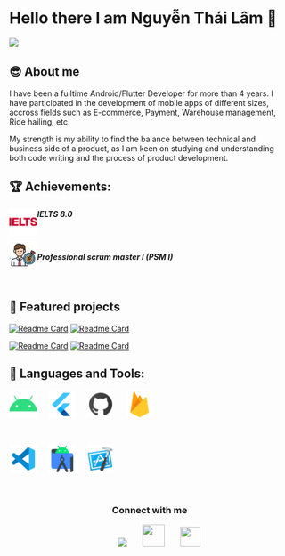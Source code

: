 # Hello there I am Nguyễn Thái Lâm 👋

![](https://github.com/halfrost/halfrost/blob/master/icons/header_.png)

## :sunglasses: About me 

I have been a fulltime Android/Flutter Developer for more than 4 years. I have participated in the development of mobile apps of different sizes, accross fields such as E-commerce, Payment, Warehouse management, Ride hailing, etc.

My strength is my ability to find the balance between technical and business side of a product, as I am keen on studying and understanding both code writing and the process of product development.


## :trophy: Achievements:

<img align="left" src="https://github.com/ngthailam/ngthailam/blob/master/icons8-ielts-48.png" width="50px"><h5>IELTS 8.0</h5>
<br/>
<img align="left" src="https://github.com/ngthailam/ngthailam/blob/master/icons8-scrum-64.png" width="50px"><h5>Professional scrum master I (PSM I)</h5>

<br/>

## :blue_book: Featured projects

[![Readme Card](https://github-readme-stats.vercel.app/api/pin/?username=ngthailam&repo=flutter_app_short_cut)](https://github.com/ngthailam/flutter_app_short_cut) [![Readme Card](https://github-readme-stats.vercel.app/api/pin/?username=ngthailam&repo=flutter_password_saver)](https://github.com/ngthailam/flutter_password_saver)

[![Readme Card](https://github-readme-stats.vercel.app/api/pin/?username=ngthailam&repo=android-generic-listadapter)](https://github.com/ngthailam/android-generic-listadapter) [![Readme Card](https://github-readme-stats.vercel.app/api/pin/?username=ngthailam&repo=android-star-rating-view
)](https://github.com/ngthailam/android-star-rating-view)


## :robot: Languages and Tools: 

<img src="https://github.com/ngthailam/ngthailam/blob/master/icons8-android-os-48.png"  width="50px"> &nbsp; &nbsp; <img src="https://github.com/ngthailam/ngthailam/blob/master/icons8-flutter-48.png" width="50px"> &nbsp; &nbsp; <img src="https://github.com/ngthailam/ngthailam/blob/master/icons8-github-48.png" width="50px"> &nbsp; &nbsp; <img src="https://github.com/ngthailam/ngthailam/blob/master/icons8-google-firebase-console-48.png" width="50px" />

<br/>

<img src="https://github.com/ngthailam/ngthailam/blob/master/icons8-visual-studio-code-2019-48.png" width="50px"> &nbsp; &nbsp; <img src="https://github.com/ngthailam/ngthailam/blob/master/icons8-android-studio-48.png" width="50px"> &nbsp; &nbsp; <img src="https://github.com/ngthailam/ngthailam/blob/master/icons8-xcode-48.png" width="50px">


<br/>

<h3 align="center"> Connect with me </h3>

<p align="center">
  <div align="center" class="icons-social" style="margin-left: 10px;">
      <a style="margin-left: 24px;" target="_blank" href="https://www.linkedin.com/in/ngthailam/">
          <img src="https://img.icons8.com/doodle/40/000000/linkedin--v2.png"></a>
      <a style="margin-left: 24px;" target="_blank" href="https://github.com/ngthailam">
          <img src="https://cdn.iconscout.com/icon/free/png-256/web-earth-online-market-planet-search-secure-1-9563.png"
              width="40" height="40"></a>
      <a style="margin-left: 24px; margin-bottom:8px" target="_blank"
          href="https://play.google.com/store/apps/developer?id=Nguy%E1%BB%85n+Th%C3%A1i+L%C3%A2m">
          <img src="https://cdn.iconscout.com/icon/free/png-256/playstore-2002562-1687192.png" width="36" height="36"></a>
  </div>
</p>

